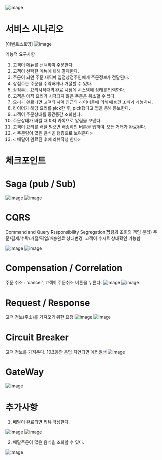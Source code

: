 ![image](https://user-images.githubusercontent.com/487999/79708354-29074a80-82fa-11ea-80df-0db3962fb453.png)

# 서비스 시나리오

[이벤트스토밍]
![image](https://user-images.githubusercontent.com/12772082/203239532-2d7e1e05-a823-463a-a57b-6220b31e1617.png)

기능적 요구사항
1. 고객이 메뉴를 선택하여 주문한다.
2. 고객이 선택한 메뉴에 대해 결제한다.
3. 주문이 되면 주문 내역이 입점상점주인에게 주문정보가 전달된다.
4. 상점주는 주문을 수락하거나 거절할 수 있다.
5. 상점주는 요리시작때와 완료 시점에 시스템에 상태를 입력한다.
6. 고객은 아직 요리가 시작되지 않은 주문은 취소할 수 있다.
7. 요리가 완료되면 고객의 지역 인근의 라이더들에 의해 배송건 조회가 가능하다.
8. 라이더가 해당 요리를 pick한 후, pick했다고 앱을 통해 통보한다.
9. 고객이 주문상태를 중간중간 조회한다.
10. 주문상태가 바뀔 때 마다 카톡으로 알림을 보낸다.
11. 고객이 요리를 배달 받으면 배송확인 버튼을 탭하여, 모든 거래가 완료된다.
12. < 주문량이 많은 음식을 랭킹으로 보여준다>
13. < 배달이 완료된 후에 리뷰작성 한다>

# 체크포인트
# Saga (pub / Sub)
![image](https://user-images.githubusercontent.com/12772082/203246633-1a2602c9-37cb-4b7d-bd78-ddbe9e99a1f3.png)
![image](https://user-images.githubusercontent.com/12772082/203246777-1d0080aa-b2c7-45b8-970a-2d13b7e54227.png)

# CQRS
Command and Query Responsibility Segregation(명령과 조회의 책임 분리)
주문/결제/수락/거절/픽업/배송완료 상태변경, 고객이 수시로 상태확인 가능함

![image](https://user-images.githubusercontent.com/12772082/203261226-69bf703f-b5d9-4207-aaea-3699248b7379.png)
![image](https://user-images.githubusercontent.com/12772082/203261355-1cb2f730-bcbc-4679-a8b9-02103d6bcb50.png)

# Compensation / Correlation
주문 취소 : 'cancel', 고객이 주문취소 버튼을 누른다.
![image](https://user-images.githubusercontent.com/12772082/203264287-8f407399-fe18-47f3-90ee-0a3c25c7c5ce.png)
![image](https://user-images.githubusercontent.com/12772082/203264794-5a72122a-2dd7-4b1e-b5e8-38b2f69db72d.png)

# Request / Response
고객 정보(주소)를 가져오기 위한 요청
![image](https://user-images.githubusercontent.com/12772082/203265993-8036b329-f9f7-4210-889b-7bc2d345c97e.png)
![image](https://user-images.githubusercontent.com/12772082/203266652-4fb99144-f188-427f-9d7a-da03ead5e414.png)
# Circuit Breaker
고객 정보를 가져온다. 10초동안 응답 지연되면 에러발생
![image](https://user-images.githubusercontent.com/12772082/203271787-55488e4e-6df8-4836-9c68-77fe0d8ac3ce.png)
# GateWay
![image](https://user-images.githubusercontent.com/12772082/203267143-94e86569-96fd-4499-af6e-67d7d65174d6.png)

# 추가사항
1) 배달이 완료되면 리뷰 작성한다.

![image](https://user-images.githubusercontent.com/12772082/203269591-5d2629ec-fe2a-4f58-9d41-c007adfa87a5.png)
![image](https://user-images.githubusercontent.com/12772082/203270024-a13d310b-d536-4d31-842f-8cb395d8dbe6.png)

2) 배달주문이 많은 음식을 조회할 수 있다.

![image](https://user-images.githubusercontent.com/12772082/203273007-4ed9718c-22aa-4c54-9c66-569192dd646a.png)


